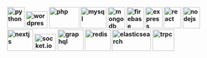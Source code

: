 <b align="left">
<img src="https://cdn.jsdelivr.net/gh/devicons/devicon/icons/python/python-original.svg" title="python" width="40" height="50"/>
          

<img src="https://cdn.jsdelivr.net/gh/devicons/devicon/icons/wordpress/wordpress-original.svg" title="wordpress" width="50" height="40"/>
<img src="https://cdn.jsdelivr.net/gh/devicons/devicon/icons/php/php-original.svg" title="php" width="70" height="50"/>
<img src="https://cdn.jsdelivr.net/gh/devicons/devicon/icons/mysql/mysql-plain-wordmark.svg" title="mysql" width="60" height="50" />
<img  src="https://cdn.jsdelivr.net/gh/devicons/devicon/icons/mongodb/mongodb-original.svg" title="mongodb" width="40" height="50"/>
<img src="https://cdn.jsdelivr.net/gh/devicons/devicon/icons/firebase/firebase-plain.svg" title="firebase" width="40" height="50"/>
<img src="https://cdn.jsdelivr.net/gh/devicons/devicon/icons/express/express-original.svg" title="express" width="40" height="50"/>
<img src="https://cdn.jsdelivr.net/gh/devicons/devicon/icons/react/react-original.svg" title="react" width="40" height="50"/>
<img src="https://cdn.jsdelivr.net/gh/devicons/devicon/icons/nodejs/nodejs-original.svg" title="nodejs" width="40" height="50"/>
<img src="https://cdn.jsdelivr.net/gh/devicons/devicon/icons/nextjs/nextjs-original-wordmark.svg" title="nextjs" width="60" height="50"/>
<img src="https://cdn.jsdelivr.net/gh/devicons/devicon/icons/socketio/socketio-original.svg" title="socket.io" width="50" height="40"/>
<img src="https://cdn.jsdelivr.net/gh/devicons/devicon/icons/graphql/graphql-plain-wordmark.svg" title="graphql" width="60" height="50"/>
<img src="https://cdn.jsdelivr.net/gh/devicons/devicon/icons/redis/redis-original-wordmark.svg" title="redis" width="60" height="50"/>
<img src="https://brand.elastic.co/api/asset/download.svg?asset_id=59153139&auth=aW8G9BuwHJgTWmmGjy5OYw" title="elasticsearch" width="90" height="50"/>
<img src="https://cdn.jsdelivr.net/gh/devicons/devicon@latest/icons/trpc/trpc-original.svg" title="trpc" width="50" height="50"/>
                    
          
</b>
          
